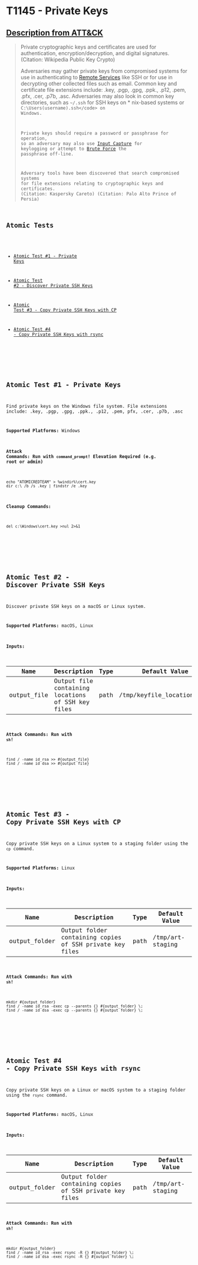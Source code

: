 # T1145 - Private Keys
## [Description from ATT&CK](https://attack.mitre.org/wiki/Technique/T1145)
<blockquote>Private cryptographic keys and certificates are used for authentication, encryption/decryption, and digital signatures. (Citation: Wikipedia Public Key Crypto)

Adversaries may gather private keys from compromised systems for use in authenticating to [Remote Services](https://attack.mitre.org/techniques/T1021) like SSH or for use in decrypting other collected files such as email. Common key and certificate file extensions include: .key, .pgp, .gpg, .ppk., .p12, .pem, .pfx, .cer, .p7b, .asc. Adversaries may also look in common key directories, such as <code>~/.ssh</code> for SSH keys on * nix-based systems or <code>C:\Users\(username)\.ssh\</code> on Windows.

Private keys should require a password or passphrase for operation, so an adversary may also use [Input Capture](https://attack.mitre.org/techniques/T1056) for keylogging or attempt to [Brute Force](https://attack.mitre.org/techniques/T1110) the passphrase off-line.

Adversary tools have been discovered that search compromised systems for file extensions relating to cryptographic keys and certificates. (Citation: Kaspersky Careto) (Citation: Palo Alto Prince of Persia)</blockquote>

## Atomic Tests

- [Atomic Test #1 - Private Keys](#atomic-test-1---private-keys)

- [Atomic Test #2 - Discover Private SSH Keys](#atomic-test-2---discover-private-ssh-keys)

- [Atomic Test #3 - Copy Private SSH Keys with CP](#atomic-test-3---copy-private-ssh-keys-with-cp)

- [Atomic Test #4 - Copy Private SSH Keys with rsync](#atomic-test-4---copy-private-ssh-keys-with-rsync)


<br/>

## Atomic Test #1 - Private Keys
Find private keys on the Windows file system.
File extensions include: .key, .pgp, .gpg, .ppk., .p12, .pem, pfx, .cer, .p7b, .asc

**Supported Platforms:** Windows





#### Attack Commands: Run with `command_prompt`!  Elevation Required (e.g. root or admin) 
```
echo "ATOMICREDTEAM" > %windir%\cert.key
dir c:\ /b /s .key | findstr /e .key
```

#### Cleanup Commands:
```
del c:\Windows\cert.key >nul 2>&1
```





<br/>
<br/>

## Atomic Test #2 - Discover Private SSH Keys
Discover private SSH keys on a macOS or Linux system.

**Supported Platforms:** macOS, Linux




#### Inputs:
| Name | Description | Type | Default Value | 
|------|-------------|------|---------------|
| output_file | Output file containing locations of SSH key files | path | /tmp/keyfile_locations.txt|


#### Attack Commands: Run with `sh`! 
```
find / -name id_rsa >> #{output_file}
find / -name id_dsa >> #{output_file}
```






<br/>
<br/>

## Atomic Test #3 - Copy Private SSH Keys with CP
Copy private SSH keys on a Linux system to a staging folder using the `cp` command.

**Supported Platforms:** Linux




#### Inputs:
| Name | Description | Type | Default Value | 
|------|-------------|------|---------------|
| output_folder | Output folder containing copies of SSH private key files | path | /tmp/art-staging|


#### Attack Commands: Run with `sh`! 
```
mkdir #{output_folder}
find / -name id_rsa -exec cp --parents {} #{output_folder} \;
find / -name id_dsa -exec cp --parents {} #{output_folder} \;
```






<br/>
<br/>

## Atomic Test #4 - Copy Private SSH Keys with rsync
Copy private SSH keys on a Linux or macOS system to a staging folder using the `rsync` command.

**Supported Platforms:** macOS, Linux




#### Inputs:
| Name | Description | Type | Default Value | 
|------|-------------|------|---------------|
| output_folder | Output folder containing copies of SSH private key files | path | /tmp/art-staging|


#### Attack Commands: Run with `sh`! 
```
mkdir #{output_folder}
find / -name id_rsa -exec rsync -R {} #{output_folder} \;
find / -name id_dsa -exec rsync -R {} #{output_folder} \;
```






<br/>
